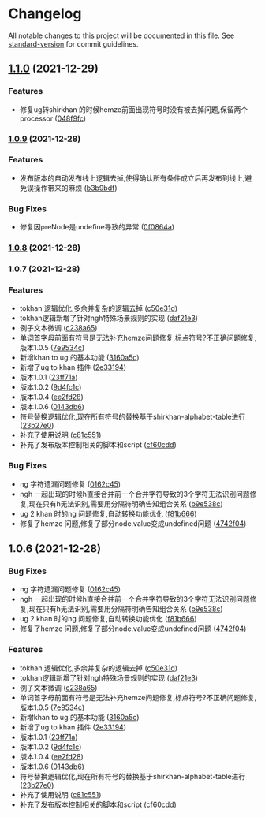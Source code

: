 # Changelog

All notable changes to this project will be documented in this file. See [standard-version](https://github.com/conventional-changelog/standard-version) for commit guidelines.

## [1.1.0](https://gitee.com/silvaq/shirkhan-retext/compare/v1.0.9...v1.1.0) (2021-12-29)


### Features

* 修复ug转shirkhan 的时候hemze前面出现符号时没有被去掉问题,保留两个processor ([048f9fc](https://gitee.com/silvaq/shirkhan-retext/commit/048f9fc7ad4a67cdaa53671ec0f6f6a5223c7f1f))

### [1.0.9](https://gitee.com/silvaq/shirkhan-retext/compare/v1.0.8...v1.0.9) (2021-12-28)


### Features

* 发布版本的自动发布线上逻辑去掉,使得确认所有条件成立后再发布到线上,避免误操作带来的麻烦 ([b3b9bdf](https://gitee.com/silvaq/shirkhan-retext/commit/b3b9bdf0c53ba367fbea6738e85a3581cafd5598))


### Bug Fixes

* 修复因preNode是undefine导致的异常 ([0f0864a](https://gitee.com/silvaq/shirkhan-retext/commit/0f0864a134504ee4b5a669327b4296c7ee326d67))

### [1.0.8](https://gitee.com/silvaq/shirkhan-retext/compare/v1.0.7...v1.0.8) (2021-12-28)

### 1.0.7 (2021-12-28)


### Features

* tokhan 逻辑优化,多余并复杂的逻辑去掉 ([c50e31d](https://gitee.com/silvaq/shirkhan-retext/commit/c50e31d504fca802b12fb88a1168bcdd7818cb14))
* tokhan逻辑新增了针对ngh特殊场景规则的实现 ([daf21e3](https://gitee.com/silvaq/shirkhan-retext/commit/daf21e3810a0c5c94258427eea386d564f25b331))
* 例子文本微调 ([c238a65](https://gitee.com/silvaq/shirkhan-retext/commit/c238a65811792defe3ff05c0d20ac0aaad0b9644))
* 单词首字母前面有符号是无法补充hemze问题修复,标点符号?不正确问题修复,版本1.0.5 ([7e9534c](https://gitee.com/silvaq/shirkhan-retext/commit/7e9534c8758e737ffb362db42c4f9ee658da1eac))
* 新增khan to ug 的基本功能 ([3160a5c](https://gitee.com/silvaq/shirkhan-retext/commit/3160a5ca5940a4a7e0d100f10567d858de5bc364))
* 新增了ug to khan 插件 ([2e33194](https://gitee.com/silvaq/shirkhan-retext/commit/2e331942f755df3b94f950e5566ff0e1f942892c))
* 版本1.0.1 ([23ff71a](https://gitee.com/silvaq/shirkhan-retext/commit/23ff71a59dd9a5793162b4713dfd42a74dd40bd2))
* 版本1.0.2 ([9d4fc1c](https://gitee.com/silvaq/shirkhan-retext/commit/9d4fc1c1b88d4b5feb5c134fc45d2609e1f8ac14))
* 版本1.0.4 ([ee2fd28](https://gitee.com/silvaq/shirkhan-retext/commit/ee2fd28cc9274577842ab63cff47085545428345))
* 版本1.0.6 ([0143db6](https://gitee.com/silvaq/shirkhan-retext/commit/0143db6973c8f6fc11cc901dd5e8bfa7e7533b19))
* 符号替换逻辑优化,现在所有符号的替换基于shirkhan-alphabet-table进行 ([23b27e0](https://gitee.com/silvaq/shirkhan-retext/commit/23b27e0fcb948e48fe4e36631e8047fe4625e085))
* 补充了使用说明 ([c81c551](https://gitee.com/silvaq/shirkhan-retext/commit/c81c5514faae53aca9704044891db40248676b9e))
* 补充了发布版本控制相关的脚本和script ([cf60cdd](https://gitee.com/silvaq/shirkhan-retext/commit/cf60cddb6fde95ee909a3625135229ba208070ba))


### Bug Fixes

* ng 字符遗漏问题修复 ([0162c45](https://gitee.com/silvaq/shirkhan-retext/commit/0162c4513ebac50ad97e2e2935139d6cf7455ed6))
* ngh 一起出现的时候h直接合并前一个合并字符导致的3个字符无法识别问题修复,现在只有h无法识别,需要用分隔符明确告知组合关系 ([b9e538c](https://gitee.com/silvaq/shirkhan-retext/commit/b9e538cbfd8062ba071d511fa4e4e341cb804de3))
* ug 2 khan 时的ng 问题修复,自动转换功能优化 ([f81b666](https://gitee.com/silvaq/shirkhan-retext/commit/f81b6660b45ad1a9d42ca174846ac79230f3c8b7))
* 修复了hemze 问题,修复了部分node.value变成undefined问题 ([4742f04](https://gitee.com/silvaq/shirkhan-retext/commit/4742f04e8ec339c769ce4f15655fb3dab26ff68b))

## 1.0.6 (2021-12-28)


### Bug Fixes

* ng 字符遗漏问题修复 ([0162c45](https://gitee.com/silvaq/shirkhan-retext/commits/0162c4513ebac50ad97e2e2935139d6cf7455ed6))
* ngh 一起出现的时候h直接合并前一个合并字符导致的3个字符无法识别问题修复,现在只有h无法识别,需要用分隔符明确告知组合关系 ([b9e538c](https://gitee.com/silvaq/shirkhan-retext/commits/b9e538cbfd8062ba071d511fa4e4e341cb804de3))
* ug 2 khan 时的ng 问题修复,自动转换功能优化 ([f81b666](https://gitee.com/silvaq/shirkhan-retext/commits/f81b6660b45ad1a9d42ca174846ac79230f3c8b7))
* 修复了hemze 问题,修复了部分node.value变成undefined问题 ([4742f04](https://gitee.com/silvaq/shirkhan-retext/commits/4742f04e8ec339c769ce4f15655fb3dab26ff68b))


### Features

* tokhan 逻辑优化,多余并复杂的逻辑去掉 ([c50e31d](https://gitee.com/silvaq/shirkhan-retext/commits/c50e31d504fca802b12fb88a1168bcdd7818cb14))
* tokhan逻辑新增了针对ngh特殊场景规则的实现 ([daf21e3](https://gitee.com/silvaq/shirkhan-retext/commits/daf21e3810a0c5c94258427eea386d564f25b331))
* 例子文本微调 ([c238a65](https://gitee.com/silvaq/shirkhan-retext/commits/c238a65811792defe3ff05c0d20ac0aaad0b9644))
* 单词首字母前面有符号是无法补充hemze问题修复,标点符号?不正确问题修复,版本1.0.5 ([7e9534c](https://gitee.com/silvaq/shirkhan-retext/commits/7e9534c8758e737ffb362db42c4f9ee658da1eac))
* 新增khan to ug 的基本功能 ([3160a5c](https://gitee.com/silvaq/shirkhan-retext/commits/3160a5ca5940a4a7e0d100f10567d858de5bc364))
* 新增了ug to khan 插件 ([2e33194](https://gitee.com/silvaq/shirkhan-retext/commits/2e331942f755df3b94f950e5566ff0e1f942892c))
* 版本1.0.1 ([23ff71a](https://gitee.com/silvaq/shirkhan-retext/commits/23ff71a59dd9a5793162b4713dfd42a74dd40bd2))
* 版本1.0.2 ([9d4fc1c](https://gitee.com/silvaq/shirkhan-retext/commits/9d4fc1c1b88d4b5feb5c134fc45d2609e1f8ac14))
* 版本1.0.4 ([ee2fd28](https://gitee.com/silvaq/shirkhan-retext/commits/ee2fd28cc9274577842ab63cff47085545428345))
* 版本1.0.6 ([0143db6](https://gitee.com/silvaq/shirkhan-retext/commits/0143db6973c8f6fc11cc901dd5e8bfa7e7533b19))
* 符号替换逻辑优化,现在所有符号的替换基于shirkhan-alphabet-table进行 ([23b27e0](https://gitee.com/silvaq/shirkhan-retext/commits/23b27e0fcb948e48fe4e36631e8047fe4625e085))
* 补充了使用说明 ([c81c551](https://gitee.com/silvaq/shirkhan-retext/commits/c81c5514faae53aca9704044891db40248676b9e))
* 补充了发布版本控制相关的脚本和script ([cf60cdd](https://gitee.com/silvaq/shirkhan-retext/commits/cf60cddb6fde95ee909a3625135229ba208070ba))
